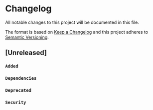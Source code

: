 <!-- Change log file should contain history of all changes or contributions made and a reference to the PR or issue created -->

# Changelog

All notable changes to this project will be documented in this file.

The format is based on [Keep a Changelog](https://keepachangelog.com/en/1.0.0/)
and this project adheres to [Semantic Versioning](https://semver.org/spec/v2.0.0.html).

## [Unreleased]

### `Added`

### `Dependencies`

### `Deprecated`

### `Security`
